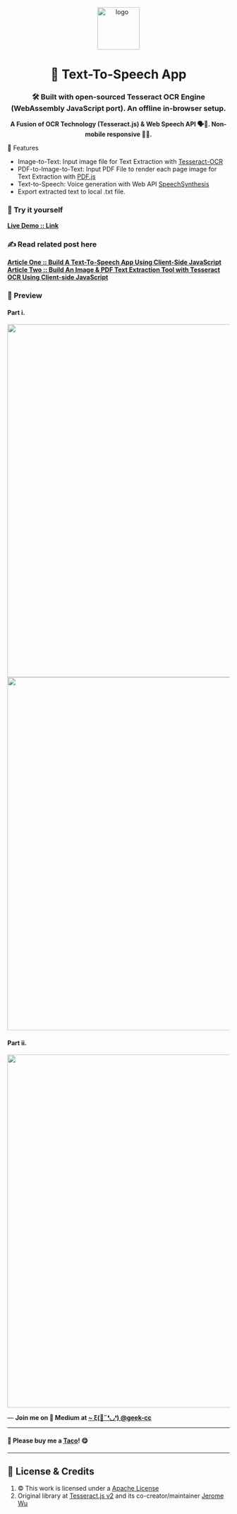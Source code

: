 <div align="center">
  <img src="https://github.com/incubated-geek-cc/Text-To-Speech-App/raw/main/img/logo.png" width="96" alt="logo">

  # 🔎 Text-To-Speech App

  ### 🛠️ Built with open-sourced Tesseract OCR Engine (WebAssembly JavaScript port). An offline in-browser setup.

**A Fusion of OCR Technology (Tesseract.js) & Web Speech API 🗣💬.  Non-mobile responsive 📱🚫.**

<div align="left">

📌 Features

</div>
<div align="left">

<ul>
	<li>Image-to-Text: Input image file for Text Extraction with <a href='https://github.com/tesseract-ocr/tesseract' target='_blank'>Tesseract-OCR</a></li>
	<li>PDF-to-Image-to-Text: Input PDF File to render each page image for Text Extraction with <a href='https://mozilla.github.io/pdf.js' target='_blank'>PDF.js</a></li>
	<li>Text-to-Speech: Voice generation with Web API <a href='https://developer.mozilla.org/en-US/docs/Web/API/SpeechSynthesis' target='_blank'>SpeechSynthesis</a></li>
	<li>Export extracted text to local .txt file.</li>
</ul>

</div>
</div>

### 🌟 Try it yourself
[**Live Demo :: Link**](https://incubated-geek-cc.github.io/Text-To-Speech-App)

### ✍ Read related post here
[**Article One :: Build A Text-To-Speech App Using Client-Side JavaScript**](https://geek-cc.medium.com/build-a-text-to-speech-app-using-client-side-javascript-98cd72df73bb)
<br>
[**Article Two :: Build An Image & PDF Text Extraction Tool with Tesseract OCR Using Client-side JavaScript**](https://geek-cc.medium.com/build-an-image-pdf-text-extraction-tool-with-tesseract-ocr-using-client-side-javascript-6126031001)

### 👀 Preview

#### Part i.
<img src='https://miro.medium.com/max/900/1*yv3K9jUTBEoO115r7yXSOQ.gif' width="800px" />

<img src='https://miro.medium.com/max/1050/1*ZfYL_Ff-4bp5Vgsdojc2Cg.png' width="800px" />

#### Part ii.
<img src='https://miro.medium.com/max/900/1*qO3olCr6LsSdOydbHS1fTA.gif' width="800px" />

<p>— <b>Join me on 📝 <b>Medium</b> at <a href='https://medium.com/@geek-cc' target='_blank'>~ ξ(🎀˶❛◡❛) @geek-cc</a></b></p>

---

#### 🌮 Please buy me a <a href='https://www.buymeacoffee.com/geekcc' target='_blank'>Taco</a>! 😋

---

## 📜 License & Credits

<ol>
	<li>© This work is licensed under a <a rel="license" href="https://github.com/incubated-geek-cc/Text-To-Speech-App/raw/main/LICENSE.txt">Apache License</a>
	</li>
	<li>Original library at <a href='https://tesseract.projectnaptha.com/' target='_blank'>Tesseract.js v2</a> and its co-creator/maintainer <a href="https://github.com/jeromewu" target="_blank">Jerome Wu</a></li>
</ol>